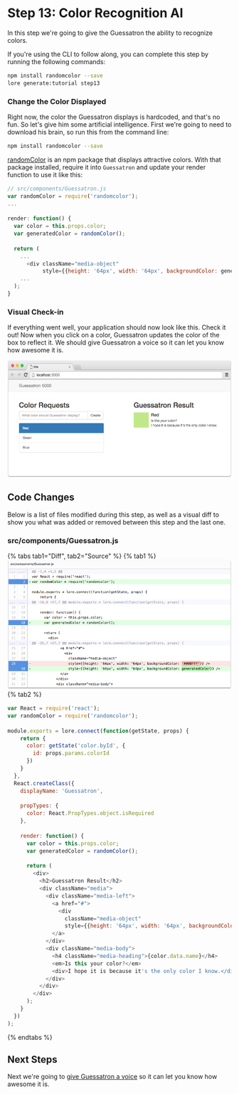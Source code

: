 # Step 13: Color Recognition AI

In this step we're going to give the Guessatron the ability to recognize colors.

If you're using the CLI to follow along, you can complete this step by running the following commands:

```sh
npm install randomcolor --save
lore generate:tutorial step13
```

### Change the Color Displayed

Right now, the color the Guessatron displays is hardcoded, and that's no fun. So let's give him some artificial 
intelligence. First we're going to need to download his brain, so run this from the command line:
 
```sh
npm install randomcolor --save
```

[randomColor](https://github.com/davidmerfield/randomColor) is an npm package that displays attractive colors. With
that package installed, require it into `Guessatron` and update your render function to use it like this:

```js
// src/components/Guessatron.js
var randomColor = require('randomcolor');
...

render: function() {
  var color = this.props.color;
  var generatedColor = randomColor();
  
  return (
    ...
      <div className="media-object"
           style={{height: '64px', width: '64px', backgroundColor: generatedColor}} />
    ...
  );
}
```

### Visual Check-in

If everything went well, your application should now look like this. Check it out! Now when you click on a color, 
Guessatron updates the color of the box to reflect it. We should give Guessatron a voice so it can let you know how 
awesome it is.

![New Lore App](../../images/step13-visual.png)

## Code Changes

Below is a list of files modified during this step, as well as a visual diff to show you what was added or removed 
between this step and the last one.

### src/components/Guessatron.js

{% tabs tab1="Diff", tab2="Source" %}
{% tab1 %}
![New Lore App](../../images/step13-diff-guessatron.png)
{% tab2 %}
```js
var React = require('react');
var randomColor = require('randomcolor');

module.exports = lore.connect(function(getState, props) {
    return {
      color: getState('color.byId', {
        id: props.params.colorId
      })
    }
  },
  React.createClass({
    displayName: 'Guessatron',

    propTypes: {
      color: React.PropTypes.object.isRequired
    },

    render: function() {
      var color = this.props.color;
      var generatedColor = randomColor();

      return (
        <div>
          <h2>Guessatron Result</h2>
          <div className="media">
            <div className="media-left">
              <a href="#">
                <div
                  className="media-object"
                  style={{height: '64px', width: '64px', backgroundColor: generatedColor}} />
              </a>
            </div>
            <div className="media-body">
              <h4 className="media-heading">{color.data.name}</h4>
              <em>Is this your color?</em>
              <div>I hope it is because it's the only color I know.</div>
            </div>
          </div>
        </div>
      );
    }
  })
);
```
{% endtabs %}

## Next Steps

Next we're going to [give Guessatron a voice](./Step14.md) so it can let you know how awesome it is.
